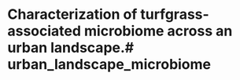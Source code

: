 # Characterization of turfgrass-associated microbiome across an urban landscape.# urban_landscape_microbiome
